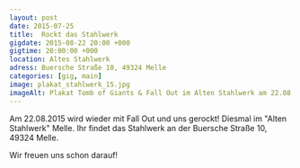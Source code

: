 ```yaml
---
layout: post
date: 2015-07-25
title:  Rockt das Stahlwerk
gigdate: 2015-08-22 20:00 +000
gigtime: 20:00:00 +000
location: Altes Stahlwerk
adress: Buersche Straße 10, 49324 Melle
categories: [gig, main]
image: plakat_stahlwerk_15.jpg
imageAlt: Plakat Tomb of Giants & Fall Out im Alten Stahlwerk am 22.08.2015 ab 20:00 Uhr. Eintritt 3€.
---
```


Am 22.08.2015 wird wieder mit Fall Out und uns gerockt! Diesmal im "Alten Stahlwerk" Melle.
Ihr findet das Stahlwerk an der Buersche Straße 10, 49324 Melle.

Wir freuen uns schon darauf!
